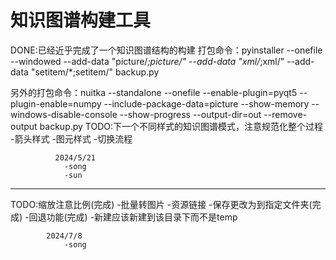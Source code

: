 # 知识图谱构建工具
DONE:已经近乎完成了一个知识图谱结构的构建
打包命令：pyinstaller --onefile --windowed   --add-data "picture/*;picture/"  --add-data "xml/*;xml/"  --add-data "setitem/*;setitem/" backup.py



另外的打包命令：nuitka --standalone --onefile --enable-plugin=pyqt5 --plugin-enable=numpy --include-package-data=picture --show-memory  --windows-disable-console --show-progress  --output-dir=out --remove-output backup.py
TODO:下一个不同样式的知识图谱模式，注意规范化整个过程
    -箭头样式
    -图元样式
    -切换流程

              2024/5/21
                -song
                -sun
--------
TODO:缩放注意比例(完成)
    -批量转图片
    -资源链接
    -保存更改为到指定文件夹(完成)
    -回退功能(完成)
    -新建应该新建到该目录下而不是temp

            2024/7/8
                -song
